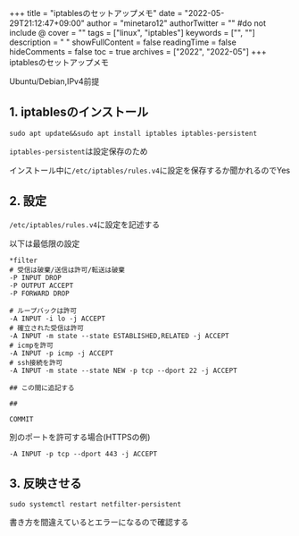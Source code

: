 +++
title = "iptablesのセットアップメモ"
date = "2022-05-29T21:12:47+09:00"
author = "minetaro12"
authorTwitter = "" #do not include @
cover = ""
tags = ["linux", "iptables"]
keywords = ["", ""]
description = " "
showFullContent = false
readingTime = false
hideComments = false
toc = true
archives = ["2022", "2022-05"]
+++
iptablesのセットアップメモ

Ubuntu/Debian,IPv4前提

## 1. iptablesのインストール

`sudo apt update&&sudo apt install iptables iptables-persistent`

`iptables-persistent`は設定保存のため

インストール中に`/etc/iptables/rules.v4`に設定を保存するか聞かれるのでYes

## 2. 設定 

`/etc/iptables/rules.v4`に設定を記述する

以下は最低限の設定

```rules.v4
*filter
# 受信は破棄/送信は許可/転送は破棄
-P INPUT DROP
-P OUTPUT ACCEPT
-P FORWARD DROP

# ループバックは許可
-A INPUT -i lo -j ACCEPT
# 確立された受信は許可
-A INPUT -m state --state ESTABLISHED,RELATED -j ACCEPT
# icmpを許可
-A INPUT -p icmp -j ACCEPT
# ssh接続を許可
-A INPUT -m state --state NEW -p tcp --dport 22 -j ACCEPT

## この間に追記する

##

COMMIT
```

別のポートを許可する場合(HTTPSの例)
```rule-example
-A INPUT -p tcp --dport 443 -j ACCEPT
```

## 3. 反映させる

`sudo systemctl restart netfilter-persistent`

書き方を間違えているとエラーになるので確認する

